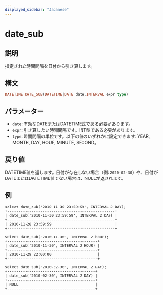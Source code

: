 ```yaml
---
displayed_sidebar: "Japanese"
---
```


# date_sub

## 説明

指定された時間間隔を日付から引き算します。

## 構文

```Haskell
DATETIME DATE_SUB(DATETIME|DATE date,INTERVAL expr type)
```

## パラメーター

- `date`: 有効なDATEまたはDATETIME式である必要があります。
- `expr`: 引き算したい時間間隔です。INT型である必要があります。
- `type`: 時間間隔の単位です。以下の値のいずれかに設定できます: YEAR, MONTH, DAY, HOUR, MINUTE, SECOND。

## 戻り値

DATETIME値を返します。日付が存在しない場合（例: `2020-02-30`）や、日付がDATEまたはDATETIME値でない場合は、NULLが返されます。

## 例

```Plain Text
select date_sub('2010-11-30 23:59:59', INTERVAL 2 DAY);
+-------------------------------------------------+
| date_sub('2010-11-30 23:59:59', INTERVAL 2 DAY) |
+-------------------------------------------------+
| 2010-11-28 23:59:59                             |
+-------------------------------------------------+

select date_sub('2010-11-30', INTERVAL 2 hour);
+-----------------------------------------+
| date_sub('2010-11-30', INTERVAL 2 HOUR) |
+-----------------------------------------+
| 2010-11-29 22:00:00                     |
+-----------------------------------------+

select date_sub('2010-02-30', INTERVAL 2 DAY);
+----------------------------------------+
| date_sub('2010-02-30', INTERVAL 2 DAY) |
+----------------------------------------+
| NULL                                   |
+----------------------------------------+
```
